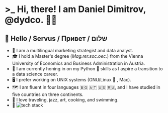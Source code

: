 # >_ Hi, there! I am Daniel Dimitrov, @dydco. 🧑‍💻
## 👋 Hello / Servus / Привет / שלום

* 🧠 I am a multilingual marketing strategist and data analyst.
* 🎓 I hold a Master's degree (_Mag.rer.soc.oec._) from the Vienna University of Economics and Business Administration in Austria.
* 🚀 I am currently honing in on my Python :snake: skills as I aspire a transition to a data science career.
* 🖥 I prefer working on UNIX systems (GNU/Linux :penguin: , Mac).
* 🗺 I am fluent in four languages :bulgaria: :austria: :us: :ru:, and I have studied in five countries on three continents.
* 💖 I love traveling, jazz, art, cooking, and swimming. 
* 🦾 ![tech stack](/home/daniel/GitHub_dydco/dydco/assets/tech_stack.png)
